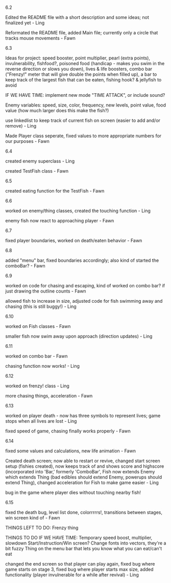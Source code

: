 6.2

Edited the README file with a short description and some ideas; not finalized yet - Ling

Reformated the README file, added Main file; currently only a circle that tracks mouse movements - Fawn


6.3

Ideas for project: speed booster, point multiplier, pearl (extra points),  invulnerability, fishfood?, poisoned food (handicap - makes you swim in the reverse direction or slows you down),
lives & life boosters, combo bar ("Frenzy!" meter that will give double the points when filled up), a bar to keep track of the largest fish that can be eaten, fishing hook? & jellyfish to avoid

IF WE HAVE TIME: implement new mode "TIME ATTACK", or include sound?

Enemy variables: speed, size, color, frequency, new levels, point value, food value (how much larger does this make the fish?)

use linkedlist to keep track of current fish on screen (easier to add and/or remove) - Ling

Made Player class seperate, fixed values to more appropriate numbers for our purposes - Fawn


6.4

created enemy superclass - Ling

created TestFish class - Fawn


6.5

created eating function for the TestFish - Fawn


6.6

worked on enemy/thing classes, created the touching function - Ling

enemy fish now react to approaching player - Fawn


6.7

fixed player boundaries, worked on death/eaten behavior - Fawn


6.8

added "menu" bar, fixed boundaries accordingly; also kind of started the comboBar? - Fawn


6.9

worked on code for chasing and escaping, kind of worked on combo bar? if just drawing the outline counts - Fawn

allowed fish to increase in size, adjusted code for fish swimming away and chasing (this is still buggy!) - Ling


6.10

worked on Fish classes - Fawn

smaller fish now swim away upon approach (direction updates) - Ling


6.11

worked on combo bar - Fawn

chasing function now works! - Ling


6.12

worked on frenzy! class - Ling

more chasing things, acceleration - Fawn


6.13

worked on player death - now has three symbols to represent lives; game stops when all lives are lost - Ling

fixed speed of game, chasing finally works properly - Fawn


6.14

fixed some values and calculations, new life animation - Fawn

Created death screen; now able to restart or revive, changed start screen setup (fishies created), now keeps track of and shows score and highscore (incorporated into 'Bar,' formerly 'ComboBar', Fish now extends Enemy which extends Thing (bad edibles should extend Enemy, powerups should extend Thing), changed acceleration for Fish to make game easier - Ling

bug in the game where player dies without touching nearby fish!


6.15

fixed the death bug, level list done, colorrrrrs!, transitions between stages, win screen kind of - Fawn

THINGS LEFT TO DO:
Frenzy thing

THINGS TO DO IF WE HAVE TIME:
Temporary speed boost, multiplier, slowdown
Start/Instruction/Win screen?
Change fonts into vectors, they're a bit fuzzy
Thing on the menu bar that lets you know what you can eat/can't eat

changed the end screen so that player can play again, fixed bug where game starts on stage 3, fixed bug where player starts max size, added functionality (player invulnerable for a while after revival) - Ling